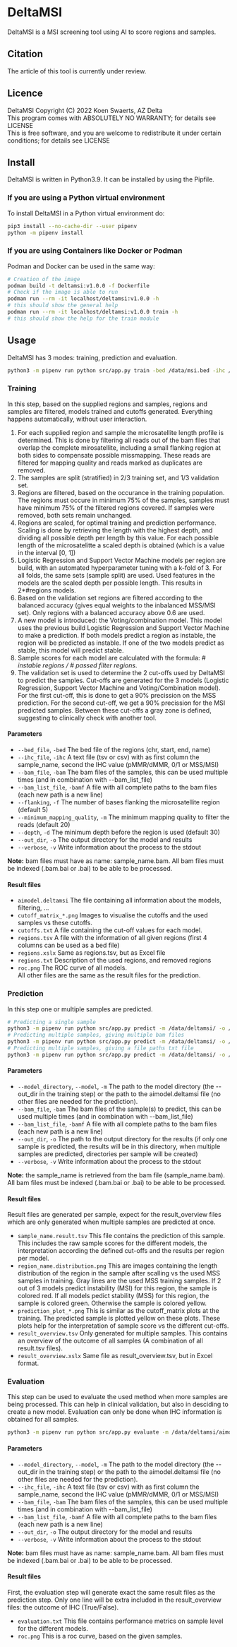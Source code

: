 # DeltaMSI

DeltaMSI is a MSI screening tool using AI to score regions and samples.

## Citation

The article of this tool is currently under review.

## Licence

DeltaMSI  Copyright (C) 2022  Koen Swaerts, AZ Delta  
This program comes with ABSOLUTELY NO WARRANTY; for details see LICENSE  
This is free software, and you are welcome to redistribute it under certain conditions; for details see LICENSE  

## Install

DeltaMSI is written in Python3.9. It can be installed by using the Pipfile.  

### If you are using a Python virtual environment

To install DeltaMSI in a Python virtual environment do:

```bash
pip3 install --no-cache-dir --user pipenv
python -m pipenv install
```

### If you are using Containers like Docker or Podman

Podman and Docker can be used in the same way:

```bash
# Creation of the image
podman build -t deltamsi:v1.0.0 -f Dockerfile
# Check if the image is able to run
podman run --rm -it localhost/deltamsi:v1.0.0 -h
# this should show the general help
podman run --rm -it localhost/deltamsi:v1.0.0 train -h
# this should show the help for the train module
```

## Usage

DeltaMSI has 3 modes: training, prediction and evaluation.

```bash
python3 -m pipenv run python src/app.py train -bed /data/msi.bed -ihc /data/train_data.csv -o /data/deltamsi -bamf /data/train_samples.txt -v
```

### Training

In this step, based on the supplied regions and samples, regions and samples are filtered, models trained and cutoffs generated. Everything happens automatically, without user interaction.  
1. For each supplied region and sample the microsatellite length profile is determined. This is done by filtering all reads out of the bam files that overlap the complete mirosatellite, including a small flanking region at both sides to compensate possible missmapping. These reads are filtered for mapping quality and reads marked as duplicates are removed.  
1. The samples are split (stratified) in 2/3 training set, and 1/3 validation set.
1. Regions are filtered, based on the occurance in the training population. The regions must occure in minimum 75% of the samples, samples must have minimum 75% of the filtered regions covered. If samples were removed, both sets remain unchanged.  
1. Regions are scaled, for optimal training and prediction performance. Scaling is done by retrieving the length with the highest depth, and dividing all possible depth per length by this value. For each possible length of the microsatelitte a scaled depth is obtained (which is a value in the interval [0, 1])
1. Logistic Regression and Support Vector Machine models per region are build, with an automated hyperparameter tuning with a k-fold of 3. For all folds, the same sets (sample split) are used. Used features in the models are the scaled depth per possible length. This results in 2*#regions models.  
1. Based on the validation set regions are filtered according to the balanced accuracy (gives equal weights to the inbalanced MSS/MSI set). Only regions with a balanced accuracy above 0.6 are used.  
1. A new model is introduced: the Voting/combination model. This model uses the previous build Logistic Regression and Support Vector Machine to make a prediction. If both models predict a region as instable, the region will be predicted as instable. If one of the two models predict as stable, this model will predict stable.  
1. Sample scores for each model are calculated with the formula: *# instable regions / # passed filter regions*.   
1. The validation set is used to determine the 2 cut-offs used by DeltaMSI to predict the samples. Cut-offs are generated for the 3 models (Logistic Regression, Support Vector Machine and Voting/Combination model). For the first cut-off, this is done to get a 90% precission on the MSS prediction. For the second cut-off, we get a 90% precission for the MSI predicted samples. Between these cut-offs a gray zone is defined, suggesting to clinically check with another tool.  

#### Parameters

* `--bed_file`, `-bed`  The bed file of the regions (chr, start, end, name)  
* `--ihc_file`, `-ihc`  A text file (tsv or csv) with as first column the sample_name, second the IHC value (pMMR/dMMR, 0/1 or MSS/MSI)  
* `--bam_file`, `-bam`  The bam files of the samples, this can be used multiple times (and in combination with --bam_list_file)  
* `--bam_list_file`, `-bamf`    A file with all complete paths to the bam files (each new path is a new line)  
* `--flanking`, `-f`    The number of bases flanking the microsatellite region (default 5)  
* `--minimum_mapping_quality`, `-m` The minimum mapping quality to filter the reads (default 20)  
* `--depth`, `-d`   The minimum depth before the region is used (default 30)  
* `--out_dir`, `-o` The output directory for the model and results  
* `--verbose`, `-v` Write information about the process to the stdout  

**Note:** bam files must have as name: sample_name.bam. All bam files must be indexed (.bam.bai or .bai) to be able to be processed.  

#### Result files

* `aimodel.deltamsi`    The file containing all information about the models, filtering, ...   
* `cutoff_matrix_*.png`   Images to visualise the cutoffs and the used samples vs these cutoffs.  
* `cutoffs.txt`   A file containing the cut-off values for each model.  
* `regions.tsv`   A file with the information of all given regions (first 4 columns can be used as a bed file)  
* `regions.xslx`  Same as regions.tsv, but as Excel file  
* `regions.txt`   Description of the used regions, and removed regions  
* `roc.png`   The ROC curve of all models.  
All other files are the same as the result files for the prediction.

### Prediction

In this step one or multiple samples are predicted. 

```bash
# Predicting a single sample
python3 -m pipenv run python src/app.py predict -m /data/deltamsi/ -o /data/deltamsi_prediction --bam /data/mapped_data/sample1.bam -v
# Predicting multiple samples, giving multiple bam files
python3 -m pipenv run python src/app.py predict -m /data/deltamsi/ -o /data/deltamsi_prediction --bam /data/mapped_data/sample1.bam --bam /data/mapped_data/sample2.bam -v
# Predicting multiple samples, giving a file paths txt file
python3 -m pipenv run python src/app.py predict -m /data/deltamsi/ -o /data/deltamsi_prediction -bamf /data/bam_file_paths.txt -v
```

#### Parameters

* `--model_directory`, `--model`, `-m`  The path to the model directory (the --out_dir in the training step) or the path to the aimodel.deltamsi file (no other files are needed for the prediction).  
* `--bam_file`, `-bam`  The bam files of the sample(s) to predict, this can be used multiple times (and in combination with --bam_list_file)  
* `--bam_list_file`, `-bamf`    A file with all complete paths to the bam files (each new path is a new line)  
* `--out_dir`, `-o` The path to the output directory for the results (if only one sample is predicted, the results will be in this directory, when multiple samples are predicted, directories per sample will be created)  
* `--verbose`, `-v` Write information about the process to the stdout  

**Note:** the sample_name is retrieved from the bam file (sample_name.bam). All bam files must be indexed (.bam.bai or .bai) to be able to be processed.  

#### Result files

Result files are generated per sample, expect for the result_overview files which are only generated when multiple samples are predicted at once.

* `sample_name.result.tsv`  This file contains the prediction of this sample. This includes the raw sample scores for the different models, the interpretation according the defined cut-offs and the results per region per model.
* `region_name.distribution.png`    This are images containing the length distribution of the region in the sample after scalling vs the used MSS samples in training. Gray lines are the used MSS training samples. If 2 out of 3 models predict instability (MSI) for this region, the sample is colored red. If all models pedict stability (MSS) for this region, the sample is colored green. Otherwise the sample is colored yellow.  
* `prediction_plot_*.png` This is similar as the cutoff_matrix plots at the training. The predicted sample is plotted yellow on these plots. These plots help for the interpretation of sample score vs the different cut-offs.  
* `result_overview.tsv`   Only generated for multiple samples. This contains an overview of the outcome of all samples (A combination of all result.tsv files).  
* `result_overview.xslx`  Same file as result_overview.tsv, but in Excel format.  

### Evaluation

This step can be used to evaluate the used method when more samples are being processed. This can help in clinical validation, but also in desciding to create a new model. Evaluation can only be done when IHC information is obtained for all samples.

```bash
python3 -m pipenv run python src/app.py evaluate -m /data/deltamsi/aimodel.deltamsi -ihc /data/all_data.csv -o /data/deltamsi_evaluate -bamf /data/bam_file_paths.txt
```

#### Parameters

* `--model_directory`, `--model`, `-m`  The path to the model directory (the --out_dir in the training step) or the path to the aimodel.deltamsi file (no other files are needed for the prediction).  
* `--ihc_file`, `-ihc`  A text file (tsv or csv) with as first column the sample_name, second the IHC value (pMMR/dMMR, 0/1 or MSS/MSI)  
* `--bam_file`, `-bam`  The bam files of the samples, this can be used multiple times (and in combination with --bam_list_file)  
* `--bam_list_file`, `-bamf`    A file with all complete paths to the bam files (each new path is a new line)  
* `--out_dir`, `-o` The output directory for the model and results  
* `--verbose`, `-v` Write information about the process to the stdout  

**Note:** bam files must have as name: sample_name.bam. All bam files must be indexed (.bam.bai or .bai) to be able to be processed.  

#### Result files

First, the evaluation step will generate exact the same result files as the prediction step. Only one line will be extra included in the result_overview files: the outcome of IHC (True/False). 
 
* `evaluation.txt`    This file contains performance metrics on sample level for the different models.  
* `roc.png`   This is a roc curve, based on the given samples.  

